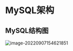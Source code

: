 # MySQL架构

## MySQL结构图

![image-20220907154621851](../../AppData/Roaming/Typora/typora-user-images/image-20220907154621851.png)